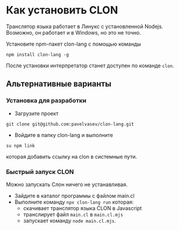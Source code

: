 # Как установить CLON

Транслятор языка работает в Линукс с установленной Nodejs. Возможно, он работает и в Windows, но это не точно.


Установите npm-пакет clon-lang с помощью команды
```
npm install clon-lang -g
```
После установки интерпретатор станет доступен по команде `clon`.

## Альтернативные варианты

### Установка для разработки
* Загрузите проект
```
git clone git@github.com:pavelvasev/clon-lang.git
```
* Войдите в папку clon-lang и выполните
```
su npm link
```
которая добавить ссылку на clon в системные пути.

### Быстрый запуск CLON
Можно запускать Слон ничего не устанавливая.

* Зайдите в каталог программы с файлом main.cl
* Выполните команду `npx clon-lang run` которая:
  - скачивает транслятор языка CLON в Javascript
  - транслирует файл `main.cl` в `main.cl.mjs`
  - запускает команду `node main.cl.mjs`.
